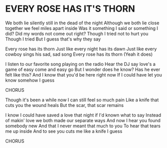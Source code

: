 # EVERY ROSE HAS IT'S THORN

We both lie silently still in the dead of the night
Although we both lie close together we feel miles apart inside
Was it something I said or something I did?
Did my words not come out right?
Though I tried not to hurt you
Though I tried
But I guess that's why they say

Every rose has its thorn
Just like every night has its dawn
Just like every cowboy sings his sad, sad song
Every rose has its thorn (Yeah it does)

I listen to our favorite song playing on the radio
Hear the DJ say love's a game of easy come and easy go
But I wonder does he know?
Has he ever felt like this?
And I know that you'd be here right now
If I could have let you know somehow
I guess

CHORUS

Though it's been a while now
I can still feel so much pain
Like a knife that cuts you the wound heals
But the scar, that scar remains

I know I could have saved a love that night if I'd known what to say
Instead of makin' love we both made our separate ways
And now I hear you found somebody new
And that I never meant that much to you
To hear that tears me up inside
And to see you cuts me like a knife
I guess

CHORUS
